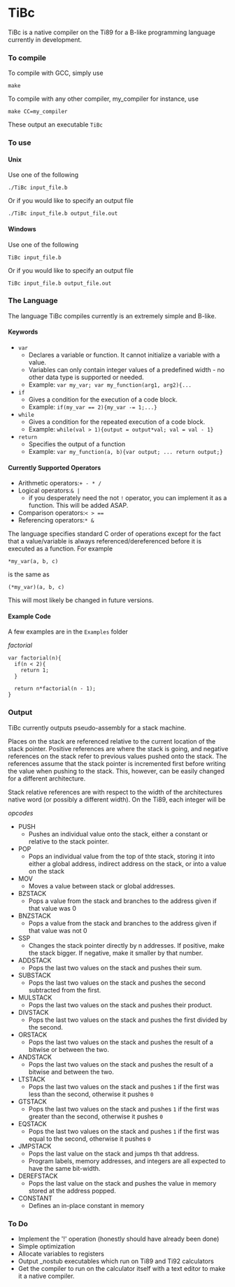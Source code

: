 # TiBc
TiBc is a native compiler on the Ti89 for a B-like programming language currently in development. 

### To compile
To compile with GCC, simply use
```
make
````
To compile with any other compiler, my_compiler for instance, use
```
make CC=my_compiler
```
These output an executable `TiBc`

### To use
#### Unix
Use one of the following
```
./TiBc input_file.b
```
Or if you would like to specify an output file
```
./TiBc input_file.b output_file.out
```
#### Windows
Use one of the following
```
TiBc input_file.b
```
Or if you would like to specify an output file
```
TiBc input_file.b output_file.out
```

### The Language
The language TiBc compiles currently is an extremely simple and B-like.
#### Keywords
* `var`
  * Declares a variable or function. It cannot initialize a variable with a value.
  * Variables can only contain integer values of a predefined width - no other data type is supported or needed.
  * Example: `var my_var; var my_function(arg1, arg2){...`
* `if`
  * Gives a condition for the execution of a code block.
  * Example: `if(my_var == 2){my_var -= 1;...}`
* `while`
  * Gives a condition for the repeated execution of a code block.
  * Example: `while(val > 1){output = output*val; val = val - 1}`
* `return`
  * Specifies the output of a function
  * Example: `var my_function(a, b){var output; ... return output;}`
#### Currently Supported Operators
* Arithmetic operators:```+ - * /```
* Logical operators:```& |```
  * if you desperately need the not `!` operator, you can implement it as a function. This will be added ASAP.
* Comparison operators:```< > ==```
* Referencing operators:```* &```

The language specifies standard C order of operations except for the fact that a value/variable is always referenced/dereferenced before it is executed as a function. For example
```
*my_var(a, b, c)
```
is the same as
```
(*my_var)(a, b, c)
```
This will most likely be changed in future versions.
#### Example Code
A few examples are in the `Examples` folder

*factorial*
```
var factorial(n){
  if(n < 2){
    return 1;
  }
  
  return n*factorial(n - 1);
}
```

### Output
TiBc currently outputs pseudo-assembly for a stack machine.

Places on the stack are referenced relative to the current location of the stack pointer. Positive references are where the stack is going, and negative references on the stack refer to previous values pushed onto the stack. The references assume that the stack pointer is incremented first before writing the value when pushing to the stack. This, however, can be easily changed for a different architecture.

Stack relative references are with respect to the width of the architectures native word (or possibly a different width). On the Ti89, each integer will be 

*opcodes*
* PUSH
  * Pushes an individual value onto the stack, either a constant or relative to the stack pointer.
* POP
  * Pops an individual value from the top of thte stack, storing it into either a global address, indirect address on the stack, or into a value on the stack
* MOV
  * Moves a value between stack or global addresses.
* BZSTACK
  * Pops a value from the stack and branches to the address given if that value was 0
* BNZSTACK
  * Pops a value from the stack and branches to the address given if that value was not 0
* SSP
  * Changes the stack pointer directly by n addresses. If positive, make the stack bigger. If negative, make it smaller by that number.
* ADDSTACK
  * Pops the last two values on the stack and pushes their sum.
* SUBSTACK
  * Pops the last two values on the stack and pushes the second subtracted from the first.
* MULSTACK
  * Pops the last two values on the stack and pushes their product.
* DIVSTACK
  * Pops the last two values on the stack and pushes the first divided by the second.
* ORSTACK
  * Pops the last two values on the stack and pushes the result of a bitwise or between the two.
* ANDSTACK
  * Pops the last two values on the stack and pushes the result of a bitwise and between the two.
* LTSTACK
  * Pops the last two values on the stack and pushes `1` if the first was less than the second, otherwise it pushes `0`
* GTSTACK
  * Pops the last two values on the stack and pushes `1` if the first was greater than the second, otherwise it pushes `0`
* EQSTACK
  * Pops the last two values on the stack and pushes `1` if the first was equal to the second, otherwise it pushes `0`
* JMPSTACK
  * Pops the last value on the stack and jumps th that address.
  * Program labels, memory addresses, and integers are all expected to have the same bit-width.
* DEREFSTACK
  * Pops the last value on the stack and pushes the value in memory stored at the address popped.
* CONSTANT
  * Defines an in-place constant in memory

### To Do
* Implement the '!' operation (honestly should have already been done)
* Simple optimization
* Allocate variables to registers
* Output \_nostub executables which run on Ti89 and Ti92 calculators
* Get the compiler to run on the calculator itself with a text editor to make it a native compiler.
